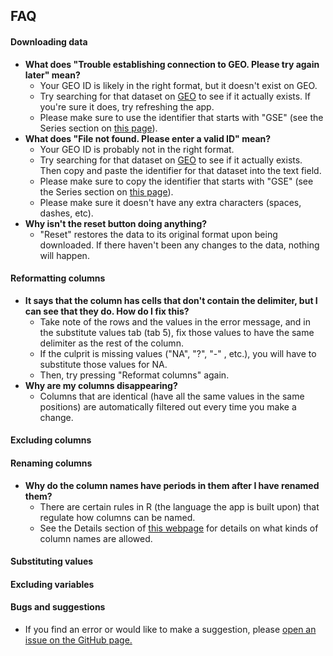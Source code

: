 FAQ
---------------------


#### Downloading data
* __What does "Trouble establishing connection to GEO. Please try again later" mean?__
    + Your GEO ID is likely in the right format, but it doesn't exist on GEO. 
    + Try searching for that dataset on <a href="https://www.ncbi.nlm.nih.gov/gds/" target="_blank">GEO</a> to see if it actually exists. If you're sure it does, try refreshing the app. 
    + Please make sure to use the identifier that starts with "GSE" (see the Series section on <a href="https://www.ncbi.nlm.nih.gov/books/NBK159736/" target="_blank">this page</a>).
* __What does "File not found. Please enter a valid ID" mean?__
    + Your GEO ID is probably not in the right format. 
    + Try searching for that dataset on <a href="https://www.ncbi.nlm.nih.gov/gds/" target="_blank">GEO</a> to see if it actually exists. Then copy and paste the identifier for that dataset into the text field. 
    + Please make sure to copy the identifier that starts with "GSE" (see the Series section on <a href="https://www.ncbi.nlm.nih.gov/books/NBK159736/" target="_blank">this page</a>). 
    + Please make sure it doesn't have any extra characters (spaces, dashes, etc).
* __Why isn't the reset button doing anything?__
    + "Reset" restores the data to its original format upon being downloaded. If there haven't been any changes to the data, nothing will happen.

#### Reformatting columns
* __It says that the column has cells that don't contain the delimiter, but I can see that they do. How do I fix this?__
    + Take note of the rows and the values in the error message, and in the substitute values tab (tab 5), fix those values to have the same delimiter as the rest of the column. 
    + If the culprit is missing values ("NA", "?", "-" , etc.), you will have to substitute those values for NA. 
    + Then, try pressing "Reformat columns" again.
* __Why are my columns disappearing?__
    + Columns that are identical (have all the same values in the same positions) are automatically filtered out every time you make a change.
  
#### Excluding columns
#### Renaming columns
* __Why do the column names have periods in them after I have renamed them?__
    + There are certain rules in R (the language the app is built upon) that regulate how columns can be named. 
    + See the Details section of <a href="https://stat.ethz.ch/R-manual/R-devel/library/base/html/make.names.html" target="_blank">this webpage</a> for details on what kinds of column names are allowed.

#### Substituting values
#### Excluding variables

#### Bugs and suggestions
* If you find an error or would like to make a suggestion, please <a href="https://github.com/srp33/TidyGEO/issues" target="_blank">open an issue on the GitHub page.</a>

